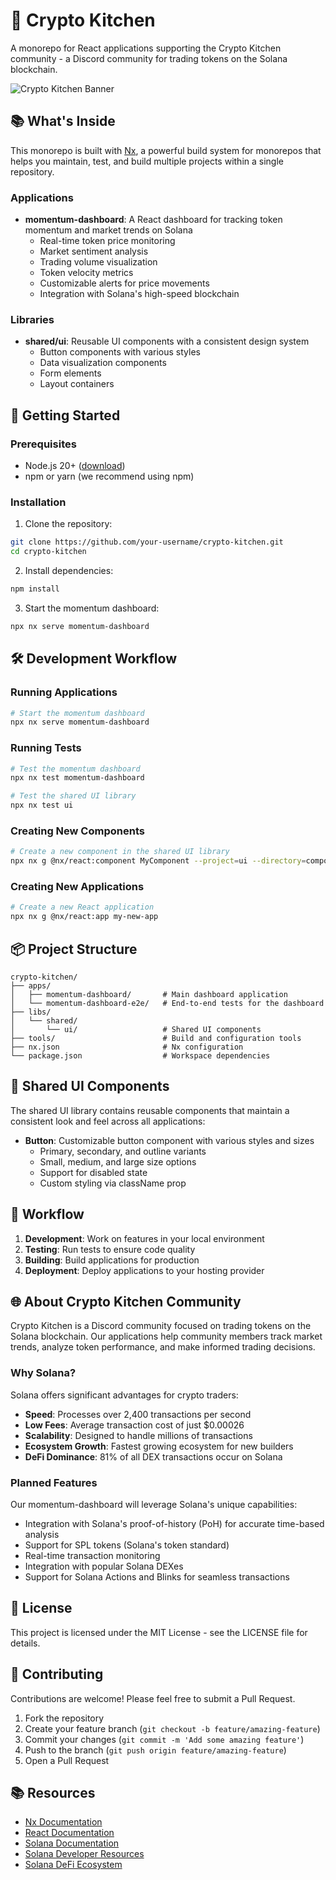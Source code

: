 # 🍳 Crypto Kitchen

A monorepo for React applications supporting the Crypto Kitchen community - a Discord community for trading tokens on the Solana blockchain.

![Crypto Kitchen Banner](https://via.placeholder.com/1200x300/0A0A0A/3B82F6?text=Crypto+Kitchen)

## 📚 What's Inside

This monorepo is built with [Nx](https://nx.dev), a powerful build system for monorepos that helps you maintain, test, and build multiple projects within a single repository.

### Applications

- **momentum-dashboard**: A React dashboard for tracking token momentum and market trends on Solana
  - Real-time token price monitoring
  - Market sentiment analysis
  - Trading volume visualization
  - Token velocity metrics
  - Customizable alerts for price movements
  - Integration with Solana's high-speed blockchain

### Libraries

- **shared/ui**: Reusable UI components with a consistent design system
  - Button components with various styles
  - Data visualization components
  - Form elements
  - Layout containers

## 🚀 Getting Started

### Prerequisites

- Node.js 20+ ([download](https://nodejs.org/en))
- npm or yarn (we recommend using npm)

### Installation

1. Clone the repository:
```bash
git clone https://github.com/your-username/crypto-kitchen.git
cd crypto-kitchen
```

2. Install dependencies:
```bash
npm install
```

3. Start the momentum dashboard:
```bash
npx nx serve momentum-dashboard
```

## 🛠️ Development Workflow

### Running Applications

```bash
# Start the momentum dashboard
npx nx serve momentum-dashboard
```

### Running Tests

```bash
# Test the momentum dashboard
npx nx test momentum-dashboard

# Test the shared UI library
npx nx test ui
```

### Creating New Components

```bash
# Create a new component in the shared UI library
npx nx g @nx/react:component MyComponent --project=ui --directory=components --export
```

### Creating New Applications

```bash
# Create a new React application
npx nx g @nx/react:app my-new-app
```

## 📦 Project Structure

```
crypto-kitchen/
├── apps/
│   ├── momentum-dashboard/       # Main dashboard application
│   └── momentum-dashboard-e2e/   # End-to-end tests for the dashboard
├── libs/
│   └── shared/
│       └── ui/                   # Shared UI components
├── tools/                        # Build and configuration tools
├── nx.json                       # Nx configuration
└── package.json                  # Workspace dependencies
```

## 🧩 Shared UI Components

The shared UI library contains reusable components that maintain a consistent look and feel across all applications:

- **Button**: Customizable button component with various styles and sizes
  - Primary, secondary, and outline variants
  - Small, medium, and large size options
  - Support for disabled state
  - Custom styling via className prop

## 🔄 Workflow

1. **Development**: Work on features in your local environment
2. **Testing**: Run tests to ensure code quality
3. **Building**: Build applications for production
4. **Deployment**: Deploy applications to your hosting provider

## 🌐 About Crypto Kitchen Community

Crypto Kitchen is a Discord community focused on trading tokens on the Solana blockchain. Our applications help community members track market trends, analyze token performance, and make informed trading decisions.

### Why Solana?

Solana offers significant advantages for crypto traders:

- **Speed**: Processes over 2,400 transactions per second
- **Low Fees**: Average transaction cost of just $0.00026
- **Scalability**: Designed to handle millions of transactions
- **Ecosystem Growth**: Fastest growing ecosystem for new builders
- **DeFi Dominance**: 81% of all DEX transactions occur on Solana

### Planned Features

Our momentum-dashboard will leverage Solana's unique capabilities:

- Integration with Solana's proof-of-history (PoH) for accurate time-based analysis
- Support for SPL tokens (Solana's token standard)
- Real-time transaction monitoring
- Integration with popular Solana DEXes
- Support for Solana Actions and Blinks for seamless transactions

## 📝 License

This project is licensed under the MIT License - see the LICENSE file for details.

## 🤝 Contributing

Contributions are welcome! Please feel free to submit a Pull Request.

1. Fork the repository
2. Create your feature branch (`git checkout -b feature/amazing-feature`)
3. Commit your changes (`git commit -m 'Add some amazing feature'`)
4. Push to the branch (`git push origin feature/amazing-feature`)
5. Open a Pull Request

## 📚 Resources

- [Nx Documentation](https://nx.dev/getting-started/intro)
- [React Documentation](https://reactjs.org/)
- [Solana Documentation](https://docs.solana.com/)
- [Solana Developer Resources](https://solana.com/developers)
- [Solana DeFi Ecosystem](https://solana.com/ecosystem/defi) 
